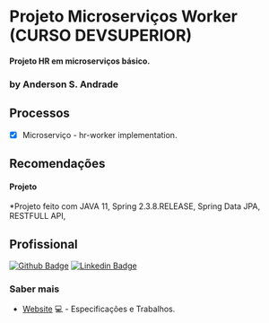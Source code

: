 # Projeto Microserviços Worker (CURSO DEVSUPERIOR)
#### Projeto HR em microserviços básico.
### by Anderson S. Andrade

## Processos
- [x] Microserviço - hr-worker implementation.

## Recomendações
#### Projeto
*Projeto feito com JAVA 11, Spring 2.3.8.RELEASE, Spring Data JPA, RESTFULL API,

## Profissional

[![Github Badge](https://img.shields.io/badge/-Github-000?style=flat-square&logo=Github&logoColor=white&link=https://github.com/AndersonSAndrade)](https://github.com/AndersonSAndrade)
[![Linkedin Badge](https://img.shields.io/badge/-LinkedIn-blue?style=flat-square&logo=Linkedin&logoColor=white&link=https://www.linkedin.com/in/anderson-s-andrade-59b38564/)](https://www.linkedin.com/in/anderson-s-andrade-59b38564/)

### Saber mais
- [Website](https://andersonsandrade.github.io/adsdev.github.io/) 💻 - Especificações e Trabalhos.
